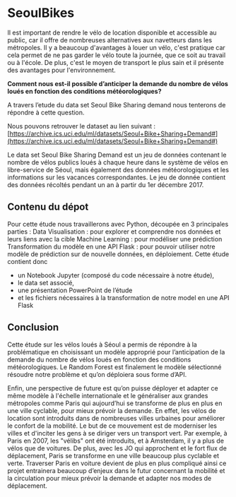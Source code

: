 # SeoulBikes

Il est important de rendre le vélo de location disponible et accessible au public, car il offre de nombreuses alternatives aux navetteurs dans les métropoles. Il y a beaucoup d'avantages à louer un vélo, c'est pratique car cela permet de ne pas garder le vélo toute la journée, que ce soit au travail ou à l'école. De plus, c'est le moyen de transport le plus sain et il présente des avantages pour l'environnement.

**Comment nous est-il possible d’anticiper la demande du nombre de vélos loués en fonction des conditions météorologiques?**

A travers l’etude du data set Seoul Bike Sharing demand nous tenterons de répondre à cette question.

Nous pouvons retrouver le dataset au lien suivant : [https://archive.ics.uci.edu/ml/datasets/Seoul+Bike+Sharing+Demand#](https://archive.ics.uci.edu/ml/datasets/Seoul+Bike+Sharing+Demand#)
<br>

Le data set Seoul Bike Sharing Demand est un jeu de données contenant le nombre de vélos publics loués à chaque heure dans le système de vélos en libre-service de Séoul, mais également des données météorologiques et les informations sur les vacances correspondantes. Le jeu de donnée contient des données récoltés pendant un an à partir du 1er décembre 2017. 


## Contenu du dépot
Pour cette étude nous travaillerons avec Python, découpée en 3 principales parties :
Data Visualisation : pour explorer et comprendre nos données et leurs liens avec la cible
Machine Learning : pour modéliser une prédiction
Transformation du modèle en une API Flask : pour pouvoir utiliser notre modèle de prédiction sur de nouvelle données, en déploiement.
Cette étude contient donc 
- un Notebook Jupyter (composé du code nécessaire à notre étude), 
- le data set associé,
- une présentation PowerPoint de l’étude 
- et les fichiers nécessaires à la transformation de notre model en une API Flask
 

## Conclusion
Cette étude sur les vélos loués à Séoul a permis de répondre à la problématique en choisissant un modèle approprié pour l’anticipation de la demande du nombre de vélos loués en fonction des conditions météorologiques. Le Random Forest est finalement le modèle sélectionné résoudre notre problème et qu’on déploiera sous forme d’API.

Enfin, une perspective de future est qu’on puisse déployer et adapter ce même modèle à l'échelle internationale et le généraliser aux grandes métropoles comme Paris qui aujourd’hui se transforme de plus en plus en une ville cyclable, pour mieux prévoir la demande. En effet, les vélos de location sont introduits dans de nombreuses villes urbaines pour améliorer le confort de la mobilité. Le but de ce mouvement est de moderniser les villes et d'inciter les gens à se diriger vers un transport vert. Par exemple, à Paris en 2007, les "vélibs" ont été introduits, et à Amsterdam, il y a plus de vélos que de voitures. De plus, avec les JO qui approchent et le fort flux de déplacement, Paris se transforme en une ville beaucoup plus cyclable et verte. Traverser Paris en voiture devient de plus en plus compliqué ainsi ce projet entrainera beaucoup d’enjeux dans le futur concernant la mobilité et la circulation pour mieux prévoir la demande et adapter nos modes de déplacement.
